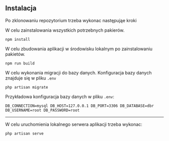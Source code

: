 ## Instalacja

Po zklonowaniu repozytorium trzeba wykonac następująe kroki

W celu zainstalowania wszystkich potrzebnych pakierów.

`npm install`

W celu zbudowania aplikacji w środowisku lokalnym po zainstalowaniu pakietów.

`npm run build`

W celu wykonania migracji do bazy danych. Konfiguracja bazy danych znajduje się w pliku `.env`


`php artisan migrate`

Przykładowa konfiguracja bazy danych w pliku `.env`:

`DB_CONNECTION=mysql
DB_HOST=127.0.0.1
DB_PORT=3306
DB_DATABASE=dbr
DB_USERNAME=root
DB_PASSWORD=root`

---------

W celu uruchomienia lokalnego serwera aplikacji trzeba wykonac:

`php artisan serve`